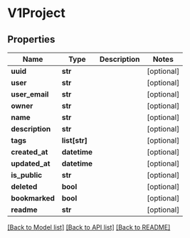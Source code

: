 # V1Project

## Properties
Name | Type | Description | Notes
------------ | ------------- | ------------- | -------------
**uuid** | **str** |  | [optional] 
**user** | **str** |  | [optional] 
**user_email** | **str** |  | [optional] 
**owner** | **str** |  | [optional] 
**name** | **str** |  | [optional] 
**description** | **str** |  | [optional] 
**tags** | **list[str]** |  | [optional] 
**created_at** | **datetime** |  | [optional] 
**updated_at** | **datetime** |  | [optional] 
**is_public** | **str** |  | [optional] 
**deleted** | **bool** |  | [optional] 
**bookmarked** | **bool** |  | [optional] 
**readme** | **str** |  | [optional] 

[[Back to Model list]](../README.md#documentation-for-models) [[Back to API list]](../README.md#documentation-for-api-endpoints) [[Back to README]](../README.md)


